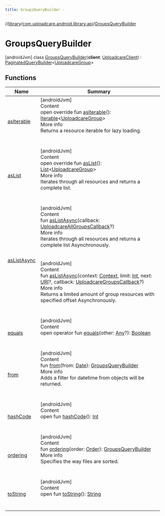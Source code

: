 ```yaml
---
title: GroupsQueryBuilder -
---
```

//[library](../../index.md)/[com.uploadcare.android.library.api](../index.md)/[GroupsQueryBuilder](index.md)



# GroupsQueryBuilder  
 [androidJvm] class [GroupsQueryBuilder](index.md)(**client**: [UploadcareClient](../-uploadcare-client/index.md)) : [PaginatedQueryBuilder](../-paginated-query-builder/index.md)<[UploadcareGroup](../-uploadcare-group/index.md)>    


## Functions  
  
|  Name|  Summary| 
|---|---|
| <a name="com.uploadcare.android.library.api/GroupsQueryBuilder/asIterable/#/PointingToDeclaration/"></a>[asIterable](as-iterable.md)| <a name="com.uploadcare.android.library.api/GroupsQueryBuilder/asIterable/#/PointingToDeclaration/"></a>[androidJvm]  <br>Content  <br>open override fun [asIterable](as-iterable.md)(): [Iterable](https://kotlinlang.org/api/latest/jvm/stdlib/kotlin.collections/-iterable/index.html)<[UploadcareGroup](../-uploadcare-group/index.md)>  <br>More info  <br>Returns a resource iterable for lazy loading.  <br><br><br>
| <a name="com.uploadcare.android.library.api/GroupsQueryBuilder/asList/#/PointingToDeclaration/"></a>[asList](as-list.md)| <a name="com.uploadcare.android.library.api/GroupsQueryBuilder/asList/#/PointingToDeclaration/"></a>[androidJvm]  <br>Content  <br>open override fun [asList](as-list.md)(): [List](https://kotlinlang.org/api/latest/jvm/stdlib/kotlin.collections/-list/index.html)<[UploadcareGroup](../-uploadcare-group/index.md)>  <br>More info  <br>Iterates through all resources and returns a complete list.  <br><br><br>
| <a name="com.uploadcare.android.library.api/GroupsQueryBuilder/asListAsync/#com.uploadcare.android.library.callbacks.UploadcareAllGroupsCallback?/PointingToDeclaration/"></a>[asListAsync](as-list-async.md)| <a name="com.uploadcare.android.library.api/GroupsQueryBuilder/asListAsync/#com.uploadcare.android.library.callbacks.UploadcareAllGroupsCallback?/PointingToDeclaration/"></a>[androidJvm]  <br>Content  <br>fun [asListAsync](as-list-async.md)(callback: [UploadcareAllGroupsCallback](../../com.uploadcare.android.library.callbacks/-uploadcare-all-groups-callback/index.md)?)  <br>More info  <br>Iterates through all resources and returns a complete list Asynchronously.  <br><br><br>[androidJvm]  <br>Content  <br>fun [asListAsync](as-list-async.md)(context: [Context](https://developer.android.com/reference/kotlin/android/content/Context.html), limit: [Int](https://kotlinlang.org/api/latest/jvm/stdlib/kotlin/-int/index.html), next: [URI](https://developer.android.com/reference/kotlin/java/net/URI.html)?, callback: [UploadcareGroupsCallback](../../com.uploadcare.android.library.callbacks/-uploadcare-groups-callback/index.md)?)  <br>More info  <br>Returns a limited amount of group resources with specified offset Asynchronously.  <br><br><br>
| <a name="kotlin/Any/equals/#kotlin.Any?/PointingToDeclaration/"></a>[equals](../../com.uploadcare.android.library.utils/-moshi-adapter/index.md#%5Bkotlin%2FAny%2Fequals%2F%23kotlin.Any%3F%2FPointingToDeclaration%2F%5D%2FFunctions%2F2103969333)| <a name="kotlin/Any/equals/#kotlin.Any?/PointingToDeclaration/"></a>[androidJvm]  <br>Content  <br>open operator fun [equals](../../com.uploadcare.android.library.utils/-moshi-adapter/index.md#%5Bkotlin%2FAny%2Fequals%2F%23kotlin.Any%3F%2FPointingToDeclaration%2F%5D%2FFunctions%2F2103969333)(other: [Any](https://kotlinlang.org/api/latest/jvm/stdlib/kotlin/-any/index.html)?): [Boolean](https://kotlinlang.org/api/latest/jvm/stdlib/kotlin/-boolean/index.html)  <br><br><br>
| <a name="com.uploadcare.android.library.api/GroupsQueryBuilder/from/#java.util.Date/PointingToDeclaration/"></a>[from](from.md)| <a name="com.uploadcare.android.library.api/GroupsQueryBuilder/from/#java.util.Date/PointingToDeclaration/"></a>[androidJvm]  <br>Content  <br>fun [from](from.md)(from: [Date](https://developer.android.com/reference/kotlin/java/util/Date.html)): [GroupsQueryBuilder](index.md)  <br>More info  <br>Adds a filter for datetime from objects will be returned.  <br><br><br>
| <a name="kotlin/Any/hashCode/#/PointingToDeclaration/"></a>[hashCode](../../com.uploadcare.android.library.utils/-moshi-adapter/index.md#%5Bkotlin%2FAny%2FhashCode%2F%23%2FPointingToDeclaration%2F%5D%2FFunctions%2F2103969333)| <a name="kotlin/Any/hashCode/#/PointingToDeclaration/"></a>[androidJvm]  <br>Content  <br>open fun [hashCode](../../com.uploadcare.android.library.utils/-moshi-adapter/index.md#%5Bkotlin%2FAny%2FhashCode%2F%23%2FPointingToDeclaration%2F%5D%2FFunctions%2F2103969333)(): [Int](https://kotlinlang.org/api/latest/jvm/stdlib/kotlin/-int/index.html)  <br><br><br>
| <a name="com.uploadcare.android.library.api/GroupsQueryBuilder/ordering/#com.uploadcare.android.library.urls.Order/PointingToDeclaration/"></a>[ordering](ordering.md)| <a name="com.uploadcare.android.library.api/GroupsQueryBuilder/ordering/#com.uploadcare.android.library.urls.Order/PointingToDeclaration/"></a>[androidJvm]  <br>Content  <br>fun [ordering](ordering.md)(order: [Order](../../com.uploadcare.android.library.urls/-order/index.md)): [GroupsQueryBuilder](index.md)  <br>More info  <br>Specifies the way files are sorted.  <br><br><br>
| <a name="kotlin/Any/toString/#/PointingToDeclaration/"></a>[toString](../../com.uploadcare.android.library.utils/-moshi-adapter/index.md#%5Bkotlin%2FAny%2FtoString%2F%23%2FPointingToDeclaration%2F%5D%2FFunctions%2F2103969333)| <a name="kotlin/Any/toString/#/PointingToDeclaration/"></a>[androidJvm]  <br>Content  <br>open fun [toString](../../com.uploadcare.android.library.utils/-moshi-adapter/index.md#%5Bkotlin%2FAny%2FtoString%2F%23%2FPointingToDeclaration%2F%5D%2FFunctions%2F2103969333)(): [String](https://kotlinlang.org/api/latest/jvm/stdlib/kotlin/-string/index.html)  <br><br><br>

